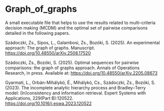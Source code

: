 # Graph_of_graphs
A small executable file that helps to use the results related to multi-criteria decision making (MCDM) and the optimal set of pairwise comparisons detailed in the following papers.

Szádoczki, Zs., Sipos, L., Galambosi, Zs., Bozóki, S. (2025). An experimental approach: The graph of graphs. Manuscript. https://doi.org/10.48550/arXiv.2508.17520

Szádoczki, Zs., Bozóki, S. (2025). Optimal sequences for pairwise comparisons: the graph of graphs approach. Annals of Operations Research, in press. Available at: https://doi.org/10.48550/arXiv.2205.08673

Gyarmati, L., Orbán-Mihálykó, É., Mihálykó, Cs., Szádoczki, Zs., Bozóki, S. (2023). The incomplete analytic hierarchy process and Bradley–Terry model: (In)consistency and information retrieval. Expert Systems with Applications, 229(Part B):120522. https://doi.org/10.1016/j.eswa.2023.120522

